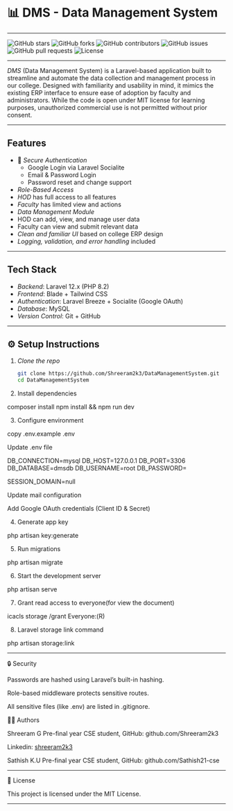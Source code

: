 # 📊 DMS - Data Management System
---


![GitHub stars](https://img.shields.io/github/stars/Shreeram2k3/DataManagementSystem?style=social)
![GitHub forks](https://img.shields.io/github/forks/Shreeram2k3/DataManagementSystem?style=social)
![GitHub contributors](https://img.shields.io/github/contributors/Shreeram2k3/DataManagementSystem)
![GitHub issues](https://img.shields.io/github/issues/Shreeram2k3/DataManagementSystem)
![GitHub pull requests](https://img.shields.io/github/issues-pr/Shreeram2k3/DataManagementSystem)
![License](https://img.shields.io/github/license/Shreeram2k3/DataManagementSystem)

---

*DMS* (Data Management System) is a Laravel-based application built to streamline and automate the data collection and management process in our college. Designed with familiarity and usability in mind, it mimics the existing ERP interface to ensure ease of adoption by faculty and administrators. While the code is open under MIT license for learning purposes, unauthorized commercial use is not permitted without prior consent.

---


##  Features

- 🔐 *Secure Authentication*
  - Google Login via Laravel Socialite
  - Email & Password Login
  - Password reset and change support
-  *Role-Based Access*
  - *HOD* has full access to all features
  - *Faculty* has limited view and actions
-  *Data Management Module*
  - HOD can add, view, and manage user data
  - Faculty can view and submit relevant data
-  *Clean and familiar UI* based on college ERP design
-  *Logging, validation, and error handling* included

---

##  Tech Stack

- *Backend*: Laravel 12.x (PHP 8.2)
- *Frontend*: Blade + Tailwind CSS
- *Authentication*: Laravel Breeze + Socialite (Google OAuth)
- *Database*: MySQL
- *Version Control*: Git + GitHub

---

## ⚙ Setup Instructions

1. *Clone the repo*
   ```bash
   git clone https://github.com/Shreeram2k3/DataManagementSystem.git
   cd DataManagementSystem

2. Install dependencies

composer install
npm install && npm run dev


3. Configure environment

copy .env.example .env

Update .env file 

DB_CONNECTION=mysql
DB_HOST=127.0.0.1
DB_PORT=3306
DB_DATABASE=dmsdb
DB_USERNAME=root
DB_PASSWORD=

SESSION_DOMAIN=null

Update mail configuration

Add Google OAuth credentials (Client ID & Secret)



4. Generate app key

php artisan key:generate


5. Run migrations

php artisan migrate


6. Start the development server

php artisan serve

7. Grant read access to everyone(for view the document)

icacls storage /grant Everyone:(R)

8. Laravel storage link command

php artisan storage:link



---

🔒 Security

Passwords are hashed using Laravel’s built-in hashing.

Role-based middleware protects sensitive routes.

All sensitive files (like .env) are listed in .gitignore.




👨‍💻 Authors

Shreeram G
Pre-final year CSE student,
  GitHub: github.com/Shreeram2k3

  Linkedin:
[shreeram2k3](https://www.linkedin.com/in/shreeram2k3)

 Sathish K.U
 Pre-final year CSE student,
 GitHub: github.com/Sathish21-cse


---

📄 License

This project is licensed under the MIT License.

---
